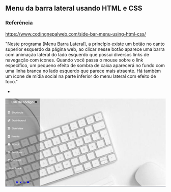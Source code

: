 Menu da barra lateral usando HTML e CSS
-

### Referência
https://www.codingnepalweb.com/side-bar-menu-using-html-css/

"Neste programa [Menu Barra Lateral], a princípio existe um botão no canto superior esquerdo da página web, ao clicar nesse botão aparece uma barra com animação lateral do lado esquerdo que possui diversos links de navegação com ícones. Quando você passa o mouse sobre o link específico, um pequeno efeito de sombra de caixa aparecerá no fundo com uma linha branca no lado esquerdo que parece mais atraente. Há também um ícone de mídia social na parte inferior do menu lateral com efeito de foco."

-
![alt text](image.png)
